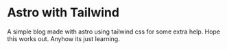 # Astro with Tailwind

A simple blog made with astro using tailwind css for some extra help. Hope this works out. Anyhow its just learning.
